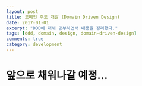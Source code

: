 ```yaml
---
layout: post
title: 도메인 주도 개발 (Domain Driven Design)
date: 2017-01-01
excerpt: "DDD에 대해 공부하면서 내용을 정리했다."
tags: [ddd, domain, design, domain-driven-design]
comments: true
category: development
---
```


# 앞으로 채워나갈 예정...